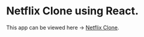 # Netflix Clone using React.

This app can be viewed here -> [Netflix Clone](https://netflix-clone-52ce1.web.app/).
